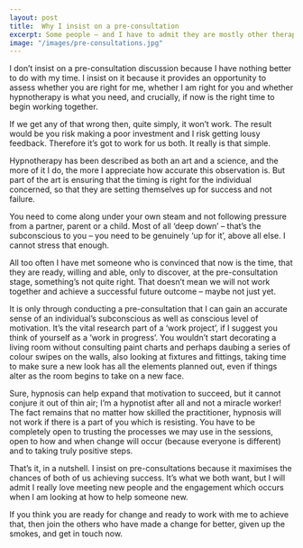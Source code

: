 ```yaml
---
layout: post
title:  Why I insist on a pre-consultation
excerpt: Some people – and I have to admit they are mostly other therapists – ask me why I always insist on a pre-consultation meeting. Well I’m going to be honest with you... 
image: "/images/pre-consultations.jpg"
---
```

I don’t insist on a pre-consultation discussion because I have nothing better to do with my time. I insist on it because it provides an opportunity to assess whether you are right for me, whether I am right for you and whether hypnotherapy is what you need, and crucially, if now is the right time to begin working together.

If we get any of that wrong then, quite simply, it won’t work. The result would be you risk making a poor investment and I risk getting lousy feedback. Therefore it’s got to work for us both. It really is that simple.

Hypnotherapy has been described as both an art and a science, and the more of it I do, the more I appreciate how accurate this observation is. But part of the art is ensuring that the timing is right for the individual concerned, so that they are setting themselves up for success and not failure.

You need to come along under your  own steam and not following pressure from a partner, parent or a child. Most of all ‘deep down’ – that’s the subconscious to you – you need to be genuinely ‘up for it’, above all else. I cannot stress that enough.

All too often I have met someone who is convinced that now is the time, that they are ready, willing and able, only to discover, at the pre-consultation stage, something’s not quite right. That doesn’t mean we will not work together and achieve a successful future outcome – maybe not just yet.

It is only through conducting a pre-consultation that I can gain an accurate sense of an individual’s subconscious as well as conscious level of motivation. It’s the vital research part of a ‘work project’, if I suggest you think of yourself as a ‘work in progress’. You wouldn’t start decorating a living room without consulting paint charts and perhaps daubing a series of colour swipes on the walls, also looking at fixtures and fittings, taking time to make sure a new look has all the elements planned out, even if things alter as the room begins to take on a new face.

Sure, hypnosis can help expand that motivation to succeed, but it cannot conjure it out of thin air; I’m a hypnotist after all and not a miracle worker! The fact remains that no matter how skilled the practitioner, hypnosis will not work if there is a part of you which is resisting. You have to be completely open to trusting the processes we may use in the sessions, open to how and when change will occur (because everyone is different) and to taking truly positive steps.

That’s it, in a nutshell. I insist on pre-consultations because it maximises the chances of both of us achieving success. It’s what we both want, but I will admit I really love meeting new people and the engagement which occurs when I am looking at how to help someone new.

If you think you are ready for change and ready to work with me to achieve that, then join the others who have made a change for better, given up the smokes, and get in touch now.
